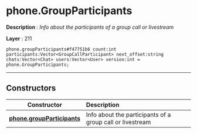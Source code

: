 # phone.GroupParticipants

**Description** : *Info about the participants of a group call or livestream*

**Layer** : 211

```tl
phone.groupParticipants#f47751b6 count:int participants:Vector<GroupCallParticipant> next_offset:string chats:Vector<Chat> users:Vector<User> version:int = phone.GroupParticipants;
```

---

## Constructors

| Constructor | Description |
| :---: | :--- |
| [**phone.groupParticipants**](constructor/phone.groupParticipants) | Info about the participants of a group call or livestream |